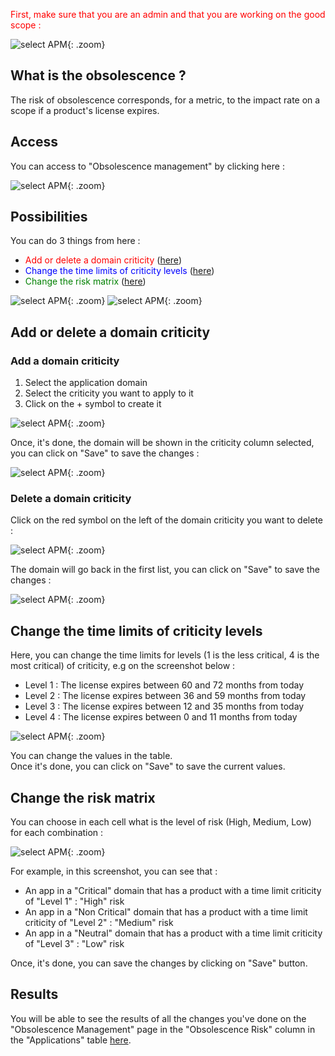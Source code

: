 <link rel="stylesheet" href="../../../css/enlargeImage.css" />

<span style="color:red">First, make sure that you are an admin and that you are working on the good scope :</span>

![select APM](../../img/goodScopeu.jpg){: .zoom}

## What is the obsolescence ?

The risk of obsolescence corresponds, for a metric, to the impact rate on a scope if a product's license expires.

## Access

You can access to "Obsolescence management" by clicking here :

![select APM](../../img/obsoMana/access.jpg){: .zoom}

## Possibilities

You can do 3 things from here :  
- <span style="color:red">Add or delete a domain criticity</span> ([here](#add-or-delete-a-domain-criticity))  
- <span style="color:blue">Change the time limits of criticity levels</span> ([here](#change-the-time-limits-of-criticity-levels))  
- <span style="color:green">Change the risk matrix</span> ([here](#change-the-risk-matrix))  

![select APM](../../img/obsoMana/possib1.jpg){: .zoom}
![select APM](../../img/obsoMana/possib2.jpg){: .zoom}

## Add or delete a domain criticity

### Add a domain criticity

1. Select the application domain 
2. Select the criticity you want to apply to it 
3. Click on the + symbol to create it  

![select APM](../../img/obsoMana/obso1.jpg){: .zoom}

Once, it's done, the domain will be shown in the criticity column selected, you can click on "Save" to save the changes :  

![select APM](../../img/obsoMana/obso2.jpg){: .zoom}

### Delete a domain criticity

Click on the red symbol on the left of the domain criticity you want to delete :  

![select APM](../../img/obsoMana/obso3.jpg){: .zoom}

The domain will go back in the first list, you can click on "Save" to save the changes :  

![select APM](../../img/obsoMana/obso4.jpg){: .zoom}

## Change the time limits of criticity levels

Here, you can change the time limits for levels (1 is the less critical, 4 is the most critical) of criticity, e.g on the screenshot below :  
- Level 1 : The license expires between 60 and 72 months from today  
- Level 2 : The license expires between 36 and 59 months from today  
- Level 3 : The license expires between 12 and 35 months from today  
- Level 4 : The license expires between 0 and 11 months from today   

![select APM](../../img/obsoMana/tc1.jpg){: .zoom}

You can change the values in the table.  
Once it's done, you can click on "Save" to save the current values.

## Change the risk matrix

You can choose in each cell what is the level of risk (High, Medium, Low) for each combination :  

![select APM](../../img/obsoMana/rmcorrige.jpg){: .zoom}

For example, in this screenshot, you can see that :  
- An app in a "Critical" domain that has a product with a time limit criticity of "Level 1" : "High" risk  
- An app in a "Non Critical" domain that has a product with a time limit criticity of "Level 2" : "Medium" risk  
- An app in a "Neutral" domain that has a product with a time limit criticity of "Level 3" : "Low" risk  

Once, it's done, you can save the changes by clicking on "Save" button.

## Results

You will be able to see the results of all the changes you've done on the "Obsolescence Management" page in the "Obsolescence Risk" column in the "Applications" table [here](../../exploring/parkInventory/applications).

<script src="../../../js/zoomImage.js"></script>